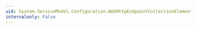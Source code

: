```yaml
---
uid: System.ServiceModel.Configuration.WebHttpEndpointCollectionElement.#ctor
internalonly: False
---
```

